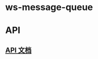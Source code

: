# ws-message-queue
<h1>API</h1>

<h2> <a href='htmlpreview.github.io/?https://github.com/KoveyMar/ws-msg-queue/blob/master/example/index.html' target='_blank'> API 文档</a></h2>
